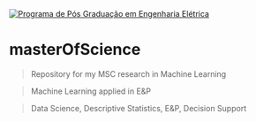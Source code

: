 <a href="http://dippg.cefet-rj.br/index.php?option=com_content&view=article&id=4&Itemid=15&lang=br">
<img src="https://encrypted-tbn0.gstatic.com/images?q=tbn:ANd9GcRq6GeKCRURdECL3CeF6FLs45GoAsbYkFjSMCp_C9Ef_ECUV6KW" title="PPEEL" alt="Programa de Pós Graduação em Engenharia Elétrica"></a>

# masterOfScience

> Repository for my MSC research in Machine Learning

> Machine Learning applied in E&P

> Data Science, Descriptive Statistics, E&P, Decision Support
